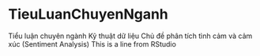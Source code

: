 # TieuLuanChuyenNganh
Tiểu luận chuyên ngành Kỹ thuật dữ liệu 
Chủ đề phân tích tình cảm và cảm xúc (Sentiment Analysis)
This is a line from RStudio